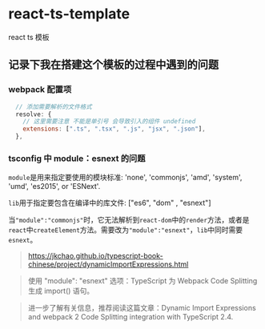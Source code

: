 # react-ts-template
react ts 模板
## 记录下我在搭建这个模板的过程中遇到的问题
 
### webpack 配置项

```javascript 
  // 添加需要解析的文件格式
  resolve: {
    // 这里需要注意 不能是单引号 会导致引入的组件 undefined
    extensions: [".ts", ".tsx", ".js", "jsx", ".json"],
  },
```

### tsconfig 中 module：esnext 的问题
  `module`是用来指定要使用的模块标准: 'none', 'commonjs', 'amd', 'system', 'umd', 'es2015', or 'ESNext'. 
  
  `lib`用于指定要包含在编译中的库文件: ["es6", "dom" , "esnext"]

  当`"module":"commonjs"`时，它无法解析到`react-dom`中的`render`方法，或者是`react`中`createElement`方法。需要改为`"module":"esnext"`，`lib`中同时需要`esnext`。
  
  > https://jkchao.github.io/typescript-book-chinese/project/dynamicImportExpressions.html
  
  > 使用 "module": "esnext" 选项：TypeScript 为 Webpack Code Splitting 生成 import() 语句。
  
  > 进一步了解有关信息，推荐阅读这篇文章：Dynamic Import Expressions and webpack 2 Code Splitting integration with TypeScript 2.4.
